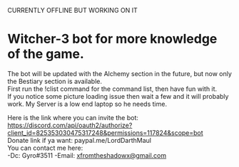 CURRENTLY OFFLINE BUT WORKING ON IT
# Witcher-3 bot for more knowledge of the game.  
The bot will be updated with the Alchemy section in the future, but now only the Bestiary section is available.  
First run the !clist command for the command list, then have fun with it.  
If you notice some picture loading issue then wait a few and it will probably work. My Server is a low end laptop so he needs time.  

Here is the link where you can invite the bot:  https://discord.com/api/oauth2/authorize?client_id=825353030475317248&permissions=117824&scope=bot  
Donate link if ya want: paypal.me/LordDarthMaul  
You can contact me here:   
  -Dc: Gyro#3511 
  -Email: xfromtheshadowx@gmail.com

